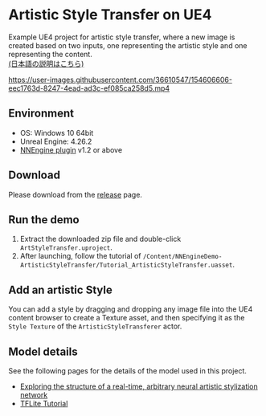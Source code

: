 # Artistic Style Transfer on UE4

Example UE4 project for artistic style transfer, where a new image is created based on two inputs, one representing the artistic style and one representing the content.  
[(日本語の説明はこちら)](https://akiya-research-institute.github.io/NNEngine-API/ja/demo-project-overview-style-transfer/
)

https://user-images.githubusercontent.com/36610547/154606606-eec1763d-8247-4ead-ad3c-ef085ca258d5.mp4

## Environment

- OS: Windows 10 64bit
- Unreal Engine: 4.26.2
- [NNEngine plugin](https://www.fab.com/listings/67591270-75f6-456d-aa89-c64e1e0ee05f) v1.2 or above

## Download

Please download from the [release](https://github.com/Akiya-Research-Institute/Artistic-Style-Transfer-on-UE4/releases) page.

## Run the demo

1. Extract the downloaded zip file and double-click `ArtStyleTransfer.uproject`.  
2. After launching, follow the tutorial of `/Content/NNEngineDemo-ArtisticStyleTransfer/Tutorial_ArtisticStyleTransfer.uasset`.

## Add an artistic Style

You can add a style by dragging and dropping any image file into the UE4 content browser to create a Texture asset, and then specifying it as the `Style Texture` of the `ArtisticStyleTransferer` actor.

## Model details

See the following pages for the details of the model used in this project.

- [Exploring the structure of a real-time, arbitrary neural artistic stylization network](https://arxiv.org/abs/1705.06830)
- [TFLite Tutorial](https://www.tensorflow.org/lite/examples/style_transfer/overview)
